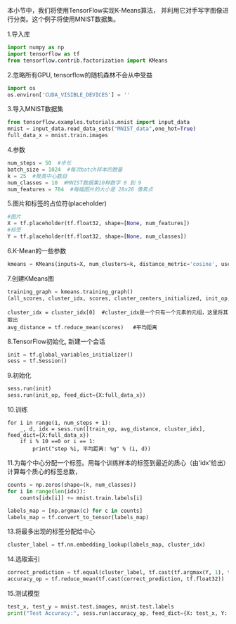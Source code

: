   本小节中，我们将使用TensorFlow实现K-Means算法， 并利用它对手写字图像进行分类。这个例子将使用MNIST数据集。



1.导入库

```python
import numpy as np
import tensorflow as tf
from tensorflow.contrib.factorization import KMeans
```



2.忽略所有GPU, tensorflow的随机森林不会从中受益

```python
import os
os.environ['CUDA_VISIBLE_DEVICES'] = ''
```



3.导入MNIST数据集

```python
from tensorflow.examples.tutorials.mnist import input_data
mnist = input_data.read_data_sets("MNIST_data",one_hot=True)
full_data_x = mnist.train.images
```



4.参数

```python
num_steps = 50  #步长
batch_size = 1024  #每次batch样本的数量
k = 25  #聚类中心数目
num_classes = 10  #MNIST数据集10种数字 0 到 9 
num_features = 784  #每幅图片的大小是 28x28 像素点
```



5.图片和标签的占位符(placeholder)

```python
#图片
X = tf.placeholder(tf.float32, shape=[None, num_features])
#标签
Y = tf.placeholder(tf.float32, shape=[None, num_classes])
```



6.K-Mean的一些参数

```python
kmeans = KMeans(inputs=X, num_clusters=k, distance_metric='cosine', use_mini_batch=True)
```



7.创建KMeans图

```python
training_graph = kmeans.training_graph()
(all_scores, cluster_idx, scores, cluster_centers_initialized, init_op, train_op) = training_graph
```

```
cluster_idx = cluster_idx[0]  #cluster_idx是一个只有一个元素的元组，这里将其取出
avg_distance = tf.reduce_mean(scores)	#平均距离
```



8.TensorFlow初始化, 新建一个会话

```python
init = tf.global_variables_initializer()
sess = tf.Session()
```



9.初始化

```python
sess.run(init)
sess.run(init_op, feed_dict={X:full_data_x})
```



10.训练

```
for i in range(1, num_steps + 1):
	_, d, idx = sess.run([train_op, avg_distance, cluster_idx], feed_dict={X:full_data_x})
	if i % 10 ==0 or i == 1:
		print("step %i, 平均距离: %g" % (i, d))
```



11.为每个中心分配一个标签。用每个训练样本的标签到最近的质心（由'idx'给出）计算每个质心的标签总数，

```python
counts = np.zeros(shape=(k, num_classes))
for i in range(len(idx)):
    counts[idx[i]] += mnist.train.labels[i]
```

```python
labels_map = [np.argmax(c) for c in counts]
labels_map = tf.convert_to_tensor(labels_map)
```



13.将最多出现的标签分配给中心

```python
cluster_label = tf.nn.embedding_lookup(labels_map, cluster_idx)
```



14.选取索引

```python
correct_prediction = tf.equal(cluster_label, tf.cast(tf.argmax(Y, 1), tf.int32))
accuracy_op = tf.reduce_mean(tf.cast(correct_prediction, tf.float32))
```



15.测试模型

```python
test_x, test_y = mnist.test.images, mnist.test.labels
print("Test Accuracy:", sess.run(accuracy_op, feed_dict={X: test_x, Y: test_y}))
```

